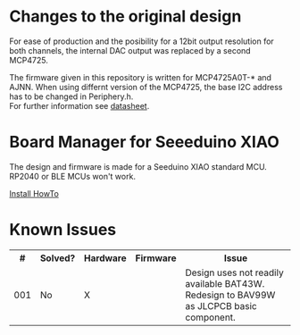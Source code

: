 <h1>Changes to the original design</h1>
<p>For ease of production and the posibility for a 12bit output resolution for both channels, the internal DAC output was replaced by a second MCP4725.</p>
<p>The firmware given in this repository is written for MCP4725<bold>A0</bold>T-* and A<bold>J</bold>NN. When using differnt version of the MCP4725, the base I2C address has to be changed in Periphery.h.<br>
For further information see <a href="https://github.com/mzuelch/CATs-Eurosynth/blob/main/Modules/HAGIWO/Multiout/Documentation/Datasheet/MCP4725.pdf">datasheet</a>.</p>

<h1>Board Manager for Seeeduino XIAO</h1>
<p>The design and firmware is made for a Seeduino XIAO standard MCU. RP2040 or BLE MCUs won't work.</p>
<a href="https://wiki.seeedstudio.com/Seeeduino-XIAO/#software">Install HowTo</a>
<h1>Known Issues</h1>
<table>
	<tr>
		<th>#</th>
		<th>Solved?</th>
		<th>Hardware</th>
		<th>Firmware</th>
		<th>Issue</th>
	</tr>
	<tr>
		<td>001</td>
		<td>No</td>
		<td>X</td>
		<td></td>
		<td>Design uses not readily available BAT43W. Redesign to BAV99W as JLCPCB basic component.</td>
	</tr>
</table>